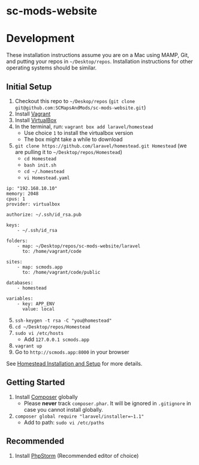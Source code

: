 # sc-mods-website


# Development

These installation instructions assume you are on a Mac using MAMP, Git, and putting your repos in `~/Desktop/repos`. Installation instructions for other operating systems should be similar.

## Initial Setup

1. Checkout this repo to `~/Deskop/repos` (`git clone git@github.com:SCMapsAndMods/sc-mods-website.git`)
2. Install [Vagrant](http://www.vagrantup.com/downloads.html)
2. Install [VirtualBox](https://www.virtualbox.org)
3. In the terminal, run: `vagrant box add laravel/homestead`
    - Use choice `1` to install the virtualbox version
    - The box might take a while to download
4. `git clone https://github.com/laravel/homestead.git Homestead` (we are pulling it to `~/Desktop/repos/Homestead`)
    - `cd Homestead`
    - `bash init.sh`
    - `cd ~/.homestead`
    - `vi Homestead.yaml`
```
ip: "192.168.10.10"
memory: 2048
cpus: 1
provider: virtualbox

authorize: ~/.ssh/id_rsa.pub

keys:
    - ~/.ssh/id_rsa

folders:
    - map: ~/Desktop/repos/sc-mods-website/laravel
      to: /home/vagrant/code

sites:
    - map: scmods.app
      to: /home/vagrant/code/public

databases:
    - homestead

variables:
    - key: APP_ENV
      value: local
```
5. `ssh-keygen -t rsa -C "you@homestead"`
6. `cd ~/Desktop/repos/Homestead`
7. `sudo vi /etc/hosts`
    - Add `127.0.0.1 scmods.app`
8. `vagrant up`
9. Go to `http://scmods.app:8000` in your browser

See [Homestead Installation and Setup](http://laravel.com/docs/5.0/homestead#installation-and-setup) for more details.

## Getting Started

1. Install [Composer](https://getcomposer.org/) globally
    - Please **never** track `composer.phar`. It will be ignored in `.gitignore` in case you cannot install globally.
2. `composer global require "laravel/installer=~1.1"`
    - Add to path: `sudo vi /etc/paths`


## Recommended

1. Install [PhpStorm](https://www.jetbrains.com/phpstorm/) (Recommended editor of choice)

